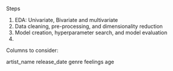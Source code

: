 Steps

1. EDA: Univariate, Bivariate and multivariate
2. Data cleaning, pre-processing, and dimensionality reduction
3. Model creation, hyperparameter search, and model evaluation
4. 

Columns to consider:

artist_name
release_date
genre
feelings
age

